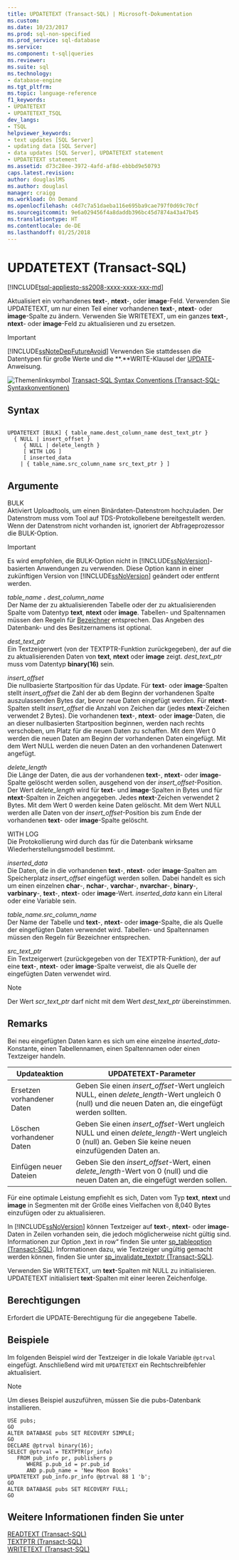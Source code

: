 ```yaml
---
title: UPDATETEXT (Transact-SQL) | Microsoft-Dokumentation
ms.custom: 
ms.date: 10/23/2017
ms.prod: sql-non-specified
ms.prod_service: sql-database
ms.service: 
ms.component: t-sql|queries
ms.reviewer: 
ms.suite: sql
ms.technology:
- database-engine
ms.tgt_pltfrm: 
ms.topic: language-reference
f1_keywords:
- UPDATETEXT
- UPDATETEXT_TSQL
dev_langs:
- TSQL
helpviewer_keywords:
- text updates [SQL Server]
- updating data [SQL Server]
- data updates [SQL Server], UPDATETEXT statement
- UPDATETEXT statement
ms.assetid: d73c28ee-3972-4afd-af8d-ebbbd9e50793
caps.latest.revision: 
author: douglaslMS
ms.author: douglasl
manager: craigg
ms.workload: On Demand
ms.openlocfilehash: c4d7c7a51daeba116e695ba9cae797f0d69c70cf
ms.sourcegitcommit: 9e6a029456f4a8daddb396bc45d7874a43a47b45
ms.translationtype: HT
ms.contentlocale: de-DE
ms.lasthandoff: 01/25/2018
---
```

# <a name="updatetext-transact-sql"></a>UPDATETEXT (Transact-SQL)
[!INCLUDE[tsql-appliesto-ss2008-xxxx-xxxx-xxx-md](../../includes/tsql-appliesto-ss2008-xxxx-xxxx-xxx-md.md)]

  Aktualisiert ein vorhandenes **text**-, **ntext**-, oder **image**-Feld. Verwenden Sie UPDATETEXT, um nur einen Teil einer vorhandenen **text**-, **ntext**- oder **image**-Spalte zu ändern. Verwenden Sie WRITETEXT, um ein ganzes **text**-, **ntext**- oder **image**-Feld zu aktualisieren und zu ersetzen.  
  
> [!IMPORTANT]  
>  [!INCLUDE[ssNoteDepFutureAvoid](../../includes/ssnotedepfutureavoid-md.md)] Verwenden Sie stattdessen die Datentypen für große Werte und die **.**WRITE-Klausel der [UPDATE](../../t-sql/queries/update-transact-sql.md)-Anweisung.  
  
 ![Themenlinksymbol](../../database-engine/configure-windows/media/topic-link.gif "Topic link icon") [Transact-SQL Syntax Conventions (Transact-SQL-Syntaxkonventionen)](../../t-sql/language-elements/transact-sql-syntax-conventions-transact-sql.md)  
  
## <a name="syntax"></a>Syntax  
  
```  
  
UPDATETEXT [BULK] { table_name.dest_column_name dest_text_ptr }  
  { NULL | insert_offset }  
     { NULL | delete_length }  
     [ WITH LOG ]  
     [ inserted_data  
    | { table_name.src_column_name src_text_ptr } ]  
```  
  
## <a name="arguments"></a>Argumente  
 BULK  
 Aktiviert Uploadtools, um einen Binärdaten-Datenstrom hochzuladen. Der Datenstrom muss vom Tool auf TDS-Protokollebene bereitgestellt werden. Wenn der Datenstrom nicht vorhanden ist, ignoriert der Abfrageprozessor die BULK-Option.  
  
> [!IMPORTANT]  
>  Es wird empfohlen, die BULK-Option nicht in [!INCLUDE[ssNoVersion](../../includes/ssnoversion-md.md)]-basierten Anwendungen zu verwenden. Diese Option kann in einer zukünftigen Version von [!INCLUDE[ssNoVersion](../../includes/ssnoversion-md.md)] geändert oder entfernt werden.  
  
 *table_name* **.** *dest_column_name*  
 Der Name der zu aktualisierenden Tabelle oder der zu aktualisierenden Spalte vom Datentyp **text**, **ntext** oder **image**. Tabellen- und Spaltennamen müssen den Regeln für [Bezeichner](../../relational-databases/databases/database-identifiers.md) entsprechen. Das Angeben des Datenbank- und des Besitzernamens ist optional.  
  
 *dest_text_ptr*  
 Ein Textzeigerwert (von der TEXTPTR-Funktion zurückgegeben), der auf die zu aktualisierenden Daten von **text**, **ntext** oder **image** zeigt. *dest_text_ptr* muss vom Datentyp **binary(**16**)** sein.  
  
 *insert_offset*  
 Die nullbasierte Startposition für das Update. Für **text**- oder **image**-Spalten stellt *insert_offset* die Zahl der ab dem Beginn der vorhandenen Spalte auszulassenden Bytes dar, bevor neue Daten eingefügt werden. Für **ntext**-Spalten stellt *insert_offset* die Anzahl von Zeichen dar (jedes **ntext**-Zeichen verwendet 2 Bytes). Die vorhandenen **text**-, **ntext**- oder **image**-Daten, die an dieser nullbasierten Startposition beginnen, werden nach rechts verschoben, um Platz für die neuen Daten zu schaffen. Mit dem Wert 0 werden die neuen Daten am Beginn der vorhandenen Daten eingefügt. Mit dem Wert NULL werden die neuen Daten an den vorhandenen Datenwert angefügt.  
  
 *delete_length*  
 Die Länge der Daten, die aus der vorhandenen **text**-, **ntext**- oder **image**-Spalte gelöscht werden sollen, ausgehend von der *insert_offset*-Position. Der Wert *delete_length* wird für **text**- und **image**-Spalten in Bytes und für **ntext**-Spalten in Zeichen angegeben. Jedes **ntext**-Zeichen verwendet 2 Bytes. Mit dem Wert 0 werden keine Daten gelöscht. Mit dem Wert NULL werden alle Daten von der *insert_offset*-Position bis zum Ende der vorhandenen **text**- oder **image**-Spalte gelöscht.  
  
 WITH LOG  
 Die Protokollierung wird durch das für die Datenbank wirksame Wiederherstellungsmodell bestimmt.  
  
 *inserted_data*  
 Die Daten, die in die vorhandenen **text**-, **ntext**- oder **image**-Spalten am Speicherplatz *insert_offset* eingefügt werden sollen. Dabei handelt es sich um einen einzelnen **char**-, **nchar**-, **varchar**-, **nvarchar**-, **binary**-, **varbinary**-, **text**-, **ntext**- oder **image**-Wert. *inserted_data* kann ein Literal oder eine Variable sein.  
  
 *table_name.src_column_name*  
 Der Name der Tabelle und **text**-, **ntext**- oder **image**-Spalte, die als Quelle der eingefügten Daten verwendet wird. Tabellen- und Spaltennamen müssen den Regeln für Bezeichner entsprechen.  
  
 *src_text_ptr*  
 Ein Textzeigerwert (zurückgegeben von der TEXTPTR-Funktion), der auf eine **text**-, **ntext**- oder **image**-Spalte verweist, die als Quelle der eingefügten Daten verwendet wird.  
  
> [!NOTE]  
>  Der Wert *scr_text_ptr* darf nicht mit dem Wert *dest_text_ptr* übereinstimmen.  
  
## <a name="remarks"></a>Remarks  
 Bei neu eingefügten Daten kann es sich um eine einzelne *inserted_data*-Konstante, einen Tabellennamen, einen Spaltennamen oder einen Textzeiger handeln.  
  
|Updateaktion|UPDATETEXT-Parameter|  
|-------------------|---------------------------|  
|Ersetzen vorhandener Daten|Geben Sie einen *insert_offset*-Wert ungleich NULL, einen *delete_length*-Wert ungleich 0 (null) und die neuen Daten an, die eingefügt werden sollten.|  
|Löschen vorhandener Daten|Geben Sie einen *insert_offset*-Wert ungleich NULL und einen *delete_length*-Wert ungleich 0 (null) an. Geben Sie keine neuen einzufügenden Daten an.|  
|Einfügen neuer Dateien|Geben Sie den *insert_offset*-Wert, einen *delete_length*-Wert von 0 (null) und die neuen Daten an, die eingefügt werden sollen.|  
  
 Für eine optimale Leistung empfiehlt es sich, Daten vom Typ **text**, **ntext** und **image** in Segmenten mit der Größe eines Vielfachen von 8,040 Bytes einzufügen oder zu aktualisieren.  
  
 In [!INCLUDE[ssNoVersion](../../includes/ssnoversion-md.md)] können Textzeiger auf **text**-, **ntext**- oder **image**-Daten in Zeilen vorhanden sein, die jedoch möglicherweise nicht gültig sind. Informationen zur Option „text in row“ finden Sie unter [sp_tableoption &#40;Transact-SQL&#41;](../../relational-databases/system-stored-procedures/sp-tableoption-transact-sql.md). Informationen dazu, wie Textzeiger ungültig gemacht werden können, finden Sie unter [sp_invalidate_textptr &#40;Transact-SQL&#41;](../../relational-databases/system-stored-procedures/sp-invalidate-textptr-transact-sql.md).  
  
 Verwenden Sie WRITETEXT, um **text**-Spalten mit NULL zu initialisieren. UPDATETEXT initialisiert **text**-Spalten mit einer leeren Zeichenfolge.  
  
## <a name="permissions"></a>Berechtigungen  
 Erfordert die UPDATE-Berechtigung für die angegebene Tabelle.  
  
## <a name="examples"></a>Beispiele  
 Im folgenden Beispiel wird der Textzeiger in die lokale Variable `@ptrval` eingefügt. Anschließend wird mit `UPDATETEXT` ein Rechtschreibfehler aktualisiert.  
  
> [!NOTE]  
>  Um dieses Beispiel auszuführen, müssen Sie die pubs-Datenbank installieren.  
  
```  
USE pubs;  
GO  
ALTER DATABASE pubs SET RECOVERY SIMPLE;  
GO  
DECLARE @ptrval binary(16);  
SELECT @ptrval = TEXTPTR(pr_info)   
   FROM pub_info pr, publishers p  
      WHERE p.pub_id = pr.pub_id   
      AND p.pub_name = 'New Moon Books'  
UPDATETEXT pub_info.pr_info @ptrval 88 1 'b';  
GO  
ALTER DATABASE pubs SET RECOVERY FULL;  
GO  
```  
  
## <a name="see-also"></a>Weitere Informationen finden Sie unter  
 [READTEXT &#40;Transact-SQL&#41;](../../t-sql/queries/readtext-transact-sql.md)   
 [TEXTPTR &#40;Transact-SQL&#41;](../../t-sql/functions/text-and-image-functions-textptr-transact-sql.md)   
 [WRITETEXT (Transact-SQL)](../../t-sql/queries/writetext-transact-sql.md)  
  
  
